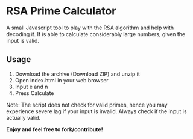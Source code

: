 RSA Prime Calculator
====================

A small Javascript tool to play with the RSA algorithm and help with decoding it. It is able to calculate considerably large numbers, given the input is valid.


Usage
--------------

1. Download the archive (Download ZIP) and unzip it
2. Open index.html in your web browser
3. Input e and n
4. Press Calculate

Note: The script does not check for valid primes, hence you may experience severe lag if your input is invalid. Always check if the input is actually valid.

**Enjoy and feel free to fork/contribute!**